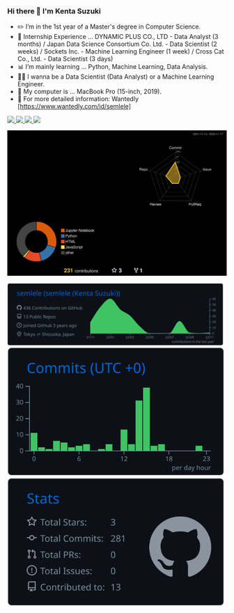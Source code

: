### Hi there 👋 I'm Kenta Suzuki

- ✏️ I’m in the 1st year of a Master's degree in Computer Science.
- 🏢 Internship Experience ... DYNAMIC PLUS CO., LTD - Data Analyst (3 months) / Japan Data Science Consortium Co. Ltd. - Data Scientist (2 weeks) / Sockets Inc. - Machine Learning Engineer (1 week) / Cross Cat Co., Ltd. - Data Scientist (3 days) 
- 📊 I’m mainly learning ... Python, Machine Learning, Data Analysis.
- 👨‍💻 I wanna be a Data Scientist (Data Analyst) or a Machine Learning Engineer.
- 🍎 My computer is ... MacBook Pro (15-inch, 2019).
- 🐢 For more detailed information: Wantedly [https://www.wantedly.com/id/semlele]

<p align="left"> 
  <a href="http://twitter.com/suzu_bofetada">
    <img height="20" src="https://img.shields.io/twitter/follow/suzu_bofetada?label=Twitter&logo=twitter&style=flat" />
  </a>
  <a href="https://github.com/semlele">
    <img height="20" src="https://img.shields.io/github/followers/semlele?label=follow&logo=github&style=flat" />
  </a>
  <a href="http://qiita.com/semlele">
    <img height="20" src="https://qiita-badge.apiapi.app/s/semlele/posts.svg" />
  </a>
  <//qiita.com/semlele">
    <img height="20" src="https://qiita-badge.apiapi.app/s/semlele/contributions.svg" />
  </a>
</p>

![](./profile-3d-contrib/profile-night-rainbow.svg)
  
[![](https://raw.githubusercontent.com/semlele/semlele/main/profile-summary-card-output/github_dark/0-profile-details.svg)](https://github.com/vn7n24fzkq/github-profile-summary-cards) [![](https://raw.githubusercontent.com/semlele/semlele/main/profile-summary-card-output/github_dark/4-productive-time.svg)](https://github.com/vn7n24fzkq/github-profile-summary-cards) [![](https://raw.githubusercontent.com/semlele/semlele/main/profile-summary-card-output/github_dark/3-stats.svg)](https://github.com/vn7n24fzkq/github-profile-summary-cards)


